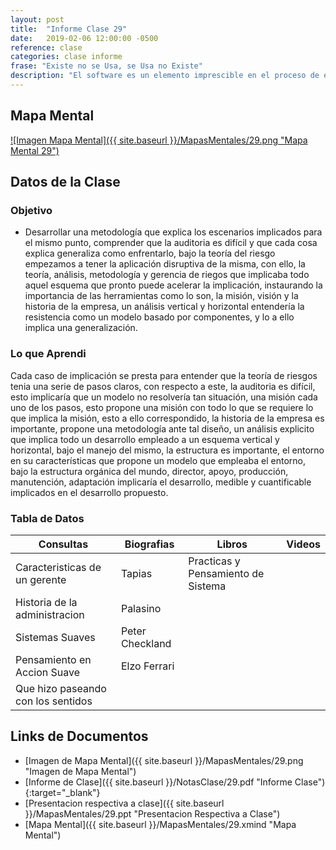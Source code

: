 ```yaml
---
layout: post
title:  "Informe Clase 29"
date:   2019-02-06 12:00:00 -0500
reference: clase
categories: clase informe
frase: "Existe no se Usa, se Usa no Existe"
description: "El software es un elemento imprescible en el proceso de ejecucion y automatizacion de una organizacion, ademas de competir de una manera mas optima."
---
```


## Mapa Mental
<a href="{{ site.baseurl }}/MapasMentales/29.png">![Imagen Mapa Mental]({{ site.baseurl }}/MapasMentales/29.png "Mapa Mental 29")</a>

## Datos de la Clase
### Objetivo
- Desarrollar una metodología que explica los escenarios implicados para el mismo punto, comprender que la auditoria es difícil y que cada cosa explica generaliza como enfrentarlo, bajo la teoría del riesgo empezamos a tener la aplicación disruptiva de la misma, con ello, la teoría, análisis, metodología y gerencia de riegos que implicaba todo aquel esquema que pronto puede acelerar la implicación, instaurando la importancia de las herramientas como lo son, la misión, visión y la historia de la empresa, un análisis vertical y horizontal entendería la resistencia como un modelo basado por componentes, y lo a ello implica una generalización.

### Lo que Aprendi
Cada caso de implicación se presta para entender que la teoría de riesgos tenia una serie de pasos claros, con respecto a este, la auditoria es difícil, esto implicaría que un modelo no resolvería tan situación, una misión cada uno de los pasos, esto propone una misión con todo lo que se requiere lo que implica la misión, esto a ello correspondido, la historia de la empresa es importante, propone una metodología ante tal diseño, un análisis explicito que implica todo un desarrollo empleado a un esquema vertical y horizontal, bajo el manejo del mismo, la estructura es importante, el entorno en su características que propone un modelo que empleaba el entorno, bajo la estructura orgánica del mundo, director, apoyo, producción, manutención, adaptación implicaría el desarrollo, medible y cuantificable implicados en el desarrollo propuesto.

### Tabla de Datos

| Consultas                          | Biografias      | Libros                             | Videos |
| ---------                          | ----------      | ------                             | ------ |
| Caracteristicas de un gerente      | Tapias          | Practicas y Pensamiento de Sistema |        |
| Historia de la administracion      | Palasino        |                                    |        |
| Sistemas Suaves                    | Peter Checkland |                                    |        |
| Pensamiento en Accion Suave        | Elzo Ferrari    |                                    |        |
| Que hizo paseando con los sentidos |                 |                                    |        |


## Links de Documentos
- [Imagen de Mapa Mental]({{ site.baseurl }}/MapasMentales/29.png "Imagen de Mapa Mental")
- [Informe de Clase]({{ site.baseurl }}/NotasClase/29.pdf "Informe Clase"){:target="_blank"}
- [Presentacion respectiva a clase]({{ site.baseurl }}/MapasMentales/29.ppt "Presentacion Respectiva a Clase")
- [Mapa Mental]({{ site.baseurl }}/MapasMentales/29.xmind "Mapa Mental")

